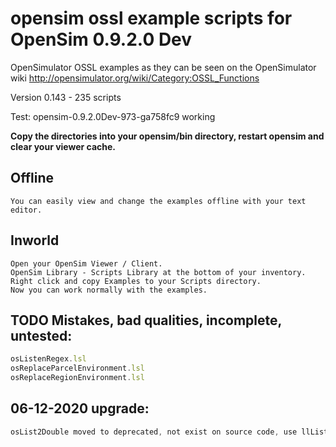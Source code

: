 # opensim ossl example scripts for OpenSim 0.9.2.0 Dev

OpenSimulator OSSL examples as they can be seen on the OpenSimulator wiki http://opensimulator.org/wiki/Category:OSSL_Functions

Version 0.143 - 235 scripts

Test: opensim-0.9.2.0Dev-973-ga758fc9 working

**Copy the directories into your opensim/bin directory, restart opensim and clear your viewer cache.**

## Offline
    You can easily view and change the examples offline with your text editor.

## Inworld
    Open your OpenSim Viewer / Client.
    OpenSim Library - Scripts Library at the bottom of your inventory.
    Right click and copy Examples to your Scripts directory.
    Now you can work normally with the examples.

## TODO Mistakes, bad qualities, incomplete, untested:

```javascript
osListenRegex.lsl
osReplaceParcelEnvironment.lsl
osReplaceRegionEnvironment.lsl
```
## 06-12-2020 upgrade:
```javascript
osList2Double moved to deprecated, not exist on source code, use llList2Float instead.
```
